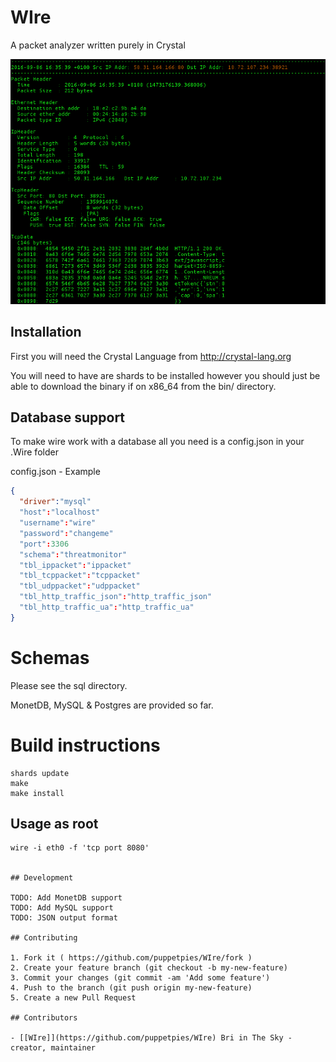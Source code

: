 # WIre

A packet analyzer written purely in Crystal

![Wire](https://raw.githubusercontent.com/puppetpies/WIre/b62dfa0975a53d2465de788db09e660d11917e52/demos/Wire.png)

## Installation

First you will need the Crystal Language from http://crystal-lang.org

You will need to have are shards to be installed however you should just be able to download the binary if on x86_64
from the bin/ directory.


## Database support

To make wire work with a database all you need is a config.json in your .Wire folder

config.json - Example

```json
{
  "driver":"mysql"
  "host":"localhost"
  "username":"wire"
  "password":"changeme"
  "port":3306
  "schema":"threatmonitor"
  "tbl_ippacket":"ippacket"
  "tbl_tcppacket":"tcppacket"
  "tbl_udppacket":"udppacket"
  "tbl_http_traffic_json":"http_traffic_json"
  "tbl_http_traffic_ua":"http_traffic_ua"
}
```

# Schemas

Please see the sql directory.

MonetDB, MySQL & Postgres are provided so far.

# Build instructions

```
shards update
make
make install
```

## Usage as root
```
wire -i eth0 -f 'tcp port 8080'


## Development

TODO: Add MonetDB support
TODO: Add MySQL support
TODO: JSON output format

## Contributing

1. Fork it ( https://github.com/puppetpies/WIre/fork )
2. Create your feature branch (git checkout -b my-new-feature)
3. Commit your changes (git commit -am 'Add some feature')
4. Push to the branch (git push origin my-new-feature)
5. Create a new Pull Request

## Contributors

- [[WIre]](https://github.com/puppetpies/WIre) Bri in The Sky - creator, maintainer
